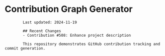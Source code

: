 # Contribution Graph Generator
            
            Last updated: 2024-11-19
            
            ## Recent Changes
            - Contribution #508: Enhance project description
            
            This repository demonstrates GitHub contribution tracking and commit generation.
        